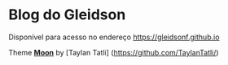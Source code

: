 # Blog do Gleidson

Disponível para acesso no endereço https://gleidsonf.github.io

Theme <b>[Moon](http://jekyllthemes.org/themes/moon/)</b> by [Taylan Tatli] (https://github.com/TaylanTatli/)
